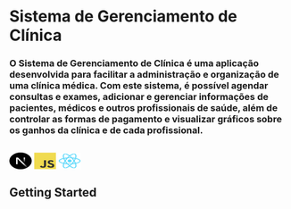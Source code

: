 # Sistema de Gerenciamento de Clínica

### O Sistema de Gerenciamento de Clínica é uma aplicação desenvolvida para facilitar a administração e organização de uma clínica médica. Com este sistema, é possível agendar consultas e exames, adicionar e gerenciar informações de pacientes, médicos e outros profissionais de saúde, além de controlar as formas de pagamento e visualizar gráficos sobre os ganhos da clínica e de cada profissional.

## 

<div>
  <img align="center" alt="Next" height="30" width="40" src="https://github.com/devicons/devicon/blob/master/icons/nextjs/nextjs-original.svg">
  <img align="center" alt="JS" height="30" width="40" src="https://github.com/devicons/devicon/blob/master/icons/javascript/javascript-original.svg">
  <img align="center" alt="React" height="30" width="40" src="https://github.com/devicons/devicon/blob/master/icons/react/react-original.svg">
 </div> 

 
## 

## Getting Started



